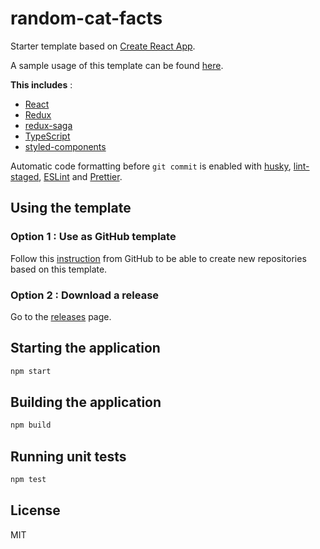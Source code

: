 # random-cat-facts

Starter template based on [Create React App](https://github.com/facebook/create-react-app).

A sample usage of this template can be found [here](https://github.com/neilbryson/random-cat-facts).

**This includes** :
- [React](https://github.com/facebook/react)
- [Redux](https://github.com/reduxjs/redux)
- [redux-saga](https://github.com/redux-saga/redux-saga)
- [TypeScript](https://github.com/microsoft/TypeScript)
- [styled-components](https://github.com/styled-components/styled-components)

Automatic code formatting before `git commit` is enabled with [husky](https://github.com/typicode/husky), 
[lint-staged](https://github.com/okonet/lint-staged), [ESLint](https://github.com/eslint/eslint) and 
[Prettier](https://github.com/prettier/prettier).

## Using the template

### Option 1 : Use as GitHub template
Follow this [instruction](https://docs.github.com/en/github/creating-cloning-and-archiving-repositories/creating-a-repository-from-a-template#creating-a-repository-from-a-template)
from GitHub to be able to create new repositories based on this template.

### Option 2 : Download a release
Go to the [releases](https://github.com/neilbryson/ts-react-starter/releases) page.

## Starting the application

```bash
npm start
```

## Building the application

```bash
npm build
```

## Running unit tests

```bash
npm test
```

## License
MIT

